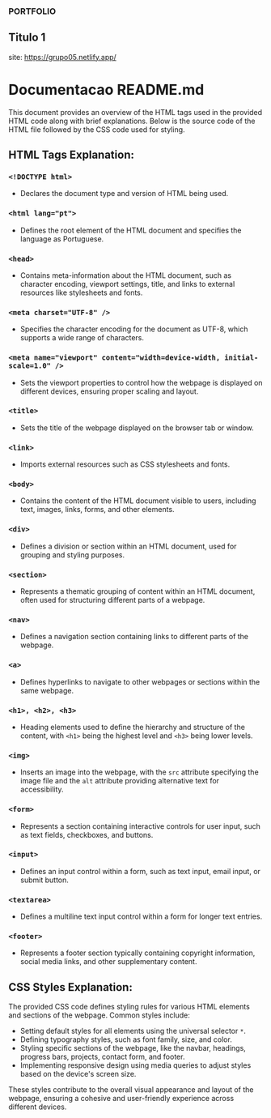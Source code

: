 ### PORTFOLIO

## Titulo 1

site: https://grupo05.netlify.app/

# Documentacao README.md

This document provides an overview of the HTML tags used in the provided HTML code along with brief explanations. Below is the source code of the HTML file followed by the CSS code used for styling.

## HTML Tags Explanation:

### `<!DOCTYPE html>`

- Declares the document type and version of HTML being used.

### `<html lang="pt">`

- Defines the root element of the HTML document and specifies the language as Portuguese.

### `<head>`

- Contains meta-information about the HTML document, such as character encoding, viewport settings, title, and links to external resources like stylesheets and fonts.

### `<meta charset="UTF-8" />`

- Specifies the character encoding for the document as UTF-8, which supports a wide range of characters.

### `<meta name="viewport" content="width=device-width, initial-scale=1.0" />`

- Sets the viewport properties to control how the webpage is displayed on different devices, ensuring proper scaling and layout.

### `<title>`

- Sets the title of the webpage displayed on the browser tab or window.

### `<link>`

- Imports external resources such as CSS stylesheets and fonts.

### `<body>`

- Contains the content of the HTML document visible to users, including text, images, links, forms, and other elements.

### `<div>`

- Defines a division or section within an HTML document, used for grouping and styling purposes.

### `<section>`

- Represents a thematic grouping of content within an HTML document, often used for structuring different parts of a webpage.

### `<nav>`

- Defines a navigation section containing links to different parts of the webpage.

### `<a>`

- Defines hyperlinks to navigate to other webpages or sections within the same webpage.

### `<h1>, <h2>, <h3>`

- Heading elements used to define the hierarchy and structure of the content, with `<h1>` being the highest level and `<h3>` being lower levels.

### `<img>`

- Inserts an image into the webpage, with the `src` attribute specifying the image file and the `alt` attribute providing alternative text for accessibility.

### `<form>`

- Represents a section containing interactive controls for user input, such as text fields, checkboxes, and buttons.

### `<input>`

- Defines an input control within a form, such as text input, email input, or submit button.

### `<textarea>`

- Defines a multiline text input control within a form for longer text entries.

### `<footer>`

- Represents a footer section typically containing copyright information, social media links, and other supplementary content.

## CSS Styles Explanation:

The provided CSS code defines styling rules for various HTML elements and sections of the webpage. Common styles include:

- Setting default styles for all elements using the universal selector `*`.
- Defining typography styles, such as font family, size, and color.
- Styling specific sections of the webpage, like the navbar, headings, progress bars, projects, contact form, and footer.
- Implementing responsive design using media queries to adjust styles based on the device's screen size.

These styles contribute to the overall visual appearance and layout of the webpage, ensuring a cohesive and user-friendly experience across different devices.
